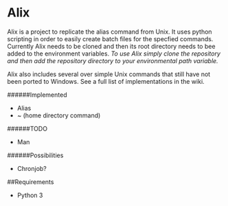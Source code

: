 # Alix
Alix is a project to replicate the alias command from Unix. It uses python scripting in order to easily create batch files for the specfied commands. Currently Alix needs to be cloned and then its root directory needs to bee added to the environment variables.
*To use Alix simply clone the repository and then add the repository directory to your environmental path variable.*

Alix also includes several over simple Unix commands that still have not been ported to Windows. See a full list of implementations in the wiki.

######Implemented
+ Alias
+ ~ (home directory command)

######TODO
+ Man

######Possibilities
+ Chronjob?


##Requirements
  * Python 3
